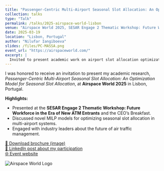 ```yaml
---
title: "Passenger-Centric Multi-Airport Seasonal Slot Allocation: An Optimization Model for Seasonal Slot Allocation"
collection: talks
type: "Talk"
permalink: /talks/2025-airspace-world-lisbon
venue: "Airspace World 2025, SESAR Engage 2 Thematic Workshop: Future Workforce in the Era of New ATM Entrants, CEO’s Breakfast"
date: 2025-03-19
location: "Lisbon, Portugal"
author: "Nilufar Iangiboeva"
slides: /files/PC-MASSA.png
event_url: "https://airspaceworld.com/"
excerpt: |
  Invited to present academic work on airport slot allocation optimization at Airspace World 2025 (Lisbon), SESAR Engage 2 Workshop, and CEO’s Breakfast.
---
```


I was honored to receive an invitation to present my academic research, *Passenger-Centric Multi-Airport Seasonal Slot Allocation: An Optimization Model for Seasonal Slot Allocation*, at **Airspace World 2025** in Lisbon, Portugal.

**Highlights:**
- Presented at the **SESAR Engage 2 Thematic Workshop: Future Workforce in the Era of New ATM Entrants** and the CEO’s Breakfast.
- Discussed novel MILP models for optimizing seasonal slot allocation in multi-airport systems.
- Engaged with industry leaders about the future of air traffic management.

[📄 Download brochure (image)](/files/PC-MASSA.png)  
[🔗 LinkedIn post about my participation](https://www.linkedin.com/posts/marilea-laviola-a46baa146_one-of-the-longest-posts-ive-ever-written-ugcPost-7332678711630102529-CM_U?utm_source=share&utm_medium=member_desktop&rcm=ACoAADne92YBPQ6070FrUZfMelWIk02NvH5Ho3A)  
[🌐 Event website](https://airspaceworld.com/)

![Airspace World Logo](https://airspaceworld.com/wp-content/themes/airspaceworld/images/logo.svg)